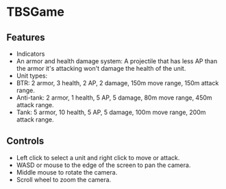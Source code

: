 # TBSGame

## Features

- Indicators
- An armor and health damage system: A projectile that has less AP than the armor it's attacking won't damage the health of the unit.
- Unit types:
- BTR: 2 armor, 3 health, 2 AP, 2 damage, 150m move range, 150m attack range.
- Anti-tank: 2 armor, 1 health, 5 AP, 5 damage, 80m move range, 450m attack range.
- Tank: 5 armor, 10 health, 5 AP, 5 damage, 100m move range, 200m attack range.

## Controls
- Left click to select a unit and right click to move or attack.
- WASD or mouse to the edge of the screen to pan the camera.
- Middle mouse to rotate the camera.
- Scroll wheel to zoom the camera.